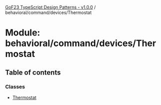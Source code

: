 [GoF23 TypeScript Design Patterns - v1.0.0](../README.md) / behavioral/command/devices/Thermostat

# Module: behavioral/command/devices/Thermostat

## Table of contents

### Classes

- [Thermostat](../classes/behavioral_command_devices_Thermostat.Thermostat.md)
